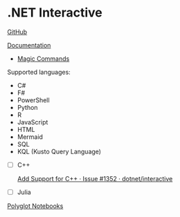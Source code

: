 # .NET Interactive
[GitHub](https://github.com/dotnet/interactive)

[Documentation](https://github.com/dotnet/interactive/tree/main/docs)
- [Magic Commands](https://github.com/dotnet/interactive/blob/main/docs/magic-commands.md)

Supported languages:
- C#
- F#
- PowerShell
- Python
- R
- JavaScript
- HTML
- Mermaid
- SQL
- KQL (Kusto Query Language)
- [ ] C++

  [Add Support for C++ · Issue #1352 · dotnet/interactive](https://github.com/dotnet/interactive/issues/1352)
- [ ] Julia

[Polyglot Notebooks](https://marketplace.visualstudio.com/items?itemName=ms-dotnettools.dotnet-interactive-vscode)